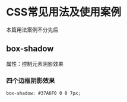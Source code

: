 # CSS常见用法及使用案例

本篇用法案例不分先后

## box-shadow
属性：控制元素阴影效果

### 四个边框阴影效果
```
box-shadow: #37A6F0 0 0 7px;
```
